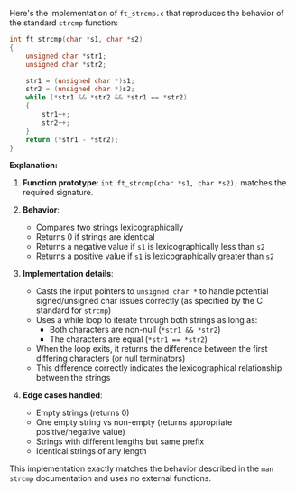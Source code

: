 Here's the implementation of `ft_strcmp.c` that reproduces the behavior of the standard `strcmp` function:

```c
int ft_strcmp(char *s1, char *s2)
{
    unsigned char *str1;
    unsigned char *str2;

    str1 = (unsigned char *)s1;
    str2 = (unsigned char *)s2;
    while (*str1 && *str2 && *str1 == *str2)
    {
        str1++;
        str2++;
    }
    return (*str1 - *str2);
}
```

**Explanation:**

1. **Function prototype**: `int ft_strcmp(char *s1, char *s2);` matches the required signature.

2. **Behavior**: 
   - Compares two strings lexicographically
   - Returns 0 if strings are identical
   - Returns a negative value if `s1` is lexicographically less than `s2`
   - Returns a positive value if `s1` is lexicographically greater than `s2`

3. **Implementation details**:
   - Casts the input pointers to `unsigned char *` to handle potential signed/unsigned char issues correctly (as specified by the C standard for `strcmp`)
   - Uses a while loop to iterate through both strings as long as:
     - Both characters are non-null (`*str1 && *str2`)
     - The characters are equal (`*str1 == *str2`)
   - When the loop exits, it returns the difference between the first differing characters (or null terminators)
   - This difference correctly indicates the lexicographical relationship between the strings

4. **Edge cases handled**:
   - Empty strings (returns 0)
   - One empty string vs non-empty (returns appropriate positive/negative value)
   - Strings with different lengths but same prefix
   - Identical strings of any length

This implementation exactly matches the behavior described in the `man strcmp` documentation and uses no external functions.
